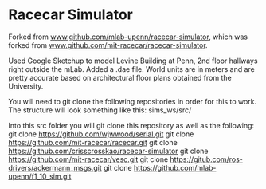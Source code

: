 Racecar Simulator
=================
Forked from www.github.com/mlab-upenn/racecar-simulator, which was forked from
www.github.com/mit-racecar/racecar-simulator. 

Used Google Sketchup to model Levine Building at Penn, 2nd floor hallways right
outside the mLab. Added a .dae file. World units are in meters and are pretty
accurate based on architectural floor plans obtained from the University.

You will need to git clone the following repositories in order for this to work.
The structure will look something like this: sims_ws/src/

Into this src folder you will git clone this repository as well as the following:
git clone https://github.com/wjwwood/serial.git
git clone https://github.com/mit-racecar/racecar.git
git clone https://github.com/crisscrosskao/racecar-simulator
git clone https://github.com/mit-racecar/vesc.git
git clone https://gitub.com/ros-drivers/ackermann_msgs.git
git clone https://github.com/mlab-upenn/f1_10_sim.git
